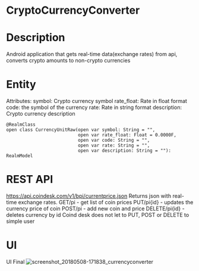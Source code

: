 # CryptoCurrencyConverter
# Description
Android application that gets real-time data(exchange rates) from api, converts crypto amounts to non-crypto currencies

# Entity
Attributes:
symbol: Crypto currency symbol
rate_float: Rate in float format
code: the symbol of the currency
rate: Rate in string format
description: Crypto currency description

```
@RealmClass
open class CurrencyUnitRaw(open var symbol: String = "",
                           open var rate_float: Float = 0.0000F,
                           open var code: String = "",
                           open var rate: String = "",
                           open var description: String = ""): RealmModel

```
# REST API
https://api.coindesk.com/v1/bpi/currentprice.json
Returns json with real-time exchange rates.
GET/pi - get list of coin prices
PUT/pi{id} - updates the currency price of coin
POST/pi - add new coin and price
DELETE/pi{id} - deletes currency by id
Coind desk does not let to PUT, POST or DELETE to simple user

# UI
UI Final
![screenshot_20180508-171838_currencyconverter](https://user-images.githubusercontent.com/33633126/39762730-1d6aca00-52e4-11e8-861f-a76bef5ee029.jpg)
